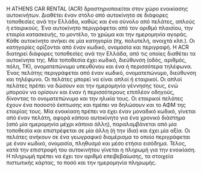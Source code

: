 Η ATHENS CAR RENTAL (ACR) δραστηριοποιείται στον χώρο ενοικίασης αυτοκινήτων. Διαθέτει έναν στόλο από αυτοκίνητα σε διάφορες τοποθεσίες ανά την Ελλάδα, καθώς και ένα σύνολο από πελάτες, απλούς ή εταιρικούς. Ένα αυτοκίνητο περιγράφεται από τον αριθμό πλαισίου, την εταιρία κατασκευής, το μοντέλο, το χρώμα και την ημερομηνία αγοράς. Κάθε αυτοκίνητο ανήκει σε μία κατηγορία (πχ. πολυτελή, ανοιχτά κλπ.). Οι κατηγορίες ορίζονται από έναν κωδικό, ονομασία και περιγραφή. Η ACR διατηρεί διάφορες τοποθεσίες ανά την Ελλάδα, από τις οποίες διαθέτει τα αυτοκίνητα της. Μία τοποθεσία έχει κωδικό, διεύθυνση (οδός, αριθμός, πόλη, ΤΚ), ονοματεπώνυμο υπευθύνου και ένα ή περισσότερα τηλέφωνα. Ένας πελάτης περιγράφεται από έναν κωδικό, ονοματεπώνυμο, διεύθυνση και τηλέφωνο. Οι πελάτες μπορεί να είναι απλοί ή εταιρικοί. Οι απλοί πελάτες πρέπει να δώσουν και την ημερομηνία γέννησης τους, ενώ μπορούν να ορίσουν και έναν ή περισσότερους επιπλέον οδηγούς, δίνοντας το ονοματεπώνυμο και την ηλικία τους. Οι εταιρικοί πελάτες έχουν ένα ποσοστό έκπτωσης και πρέπει να δηλώσουν και το ΑΦΜ της εταιρίας τους. Μία ενοικίαση πρέπει να έχει έναν μοναδικό κωδικό, γίνεται από έναν πελάτη, αφορά κάποιο αυτοκίνητο για ένα χρονικό διάστημα (από μία ημερομηνία μέχρι κάποια άλλη), παραλαμβάνεται από μία τοποθεσία και επιστρέφεται σε μία άλλη (ή την ίδια) και έχει μία αξία. Οι πελάτες ανήκουν σε ένα γεωγραφικό διαμέρισμα το οποίο περιγράφεται με έναν κωδικό, ονομασία, πληθυσμό και μέσο ετήσιο εισόδημα. Τέλος, κατά την επιστροφή του αυτοκινήτου γίνεται η πληρωμή για την ενοικίαση. Η πληρωμή πρέπει να έχει τον αριθμό επειβεβαίωσης, τα στοιχεία πιστωτικής κάρτας, το ποσό και την ημερομηνία πληρωμής.
